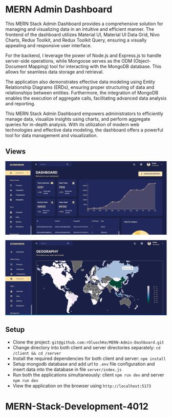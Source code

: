# MERN Admin Dashboard

This MERN Stack Admin Dashboard provides a comprehensive solution for managing and visualizing data in an intuitive and efficient manner. The frontend of the dashboard utilizes Material UI, Material UI Data Grid, Nivo Charts, Redux Toolkit, and Redux Toolkit Query, ensuring a visually appealing and responsive user interface.

For the backend, I leverage the power of Node.js and Express.js to handle server-side operations, while Mongoose serves as the ODM (Object-Document Mapping) tool for interacting with the MongoDB database. This allows for seamless data storage and retrieval.

The application also demonstrates effective data modeling using Entity Relationship Diagrams (ERDs), ensuring proper structuring of data and relationships between entities. Furthermore, the integration of MongoDB enables the execution of aggregate calls, facilitating advanced data analysis and reporting.

This MERN Stack Admin Dashboard empowers administrators to efficiently manage data, visualize insights using charts, and perform aggregate queries for in-depth analysis. With its utilization of modern web technologies and effective data modeling, the dashboard offers a powerful tool for data management and visualization.

## Views

<p align="center">
  <img src="screenshots/capture1.PNG" width="800" />
</p>

<p align="center">
  <img src="screenshots/capture2.PNG" width="800" />
</p>

## Setup

- Clone the project: `git@github.com:rOluochKe/MERN-Admin-Dashboard.git`
- Change directory into both client and server directories separately: `cd /client && cd /server`
- Install the required dependencies for both client and server: `npm install`
- Setup mongodb database and add url to `.env` file configuration and insert data into the database in file `server/index.js`
- Run both the applications simultaneously: client `npm run dev` and server `npm run dev`
- View the application on the browser using `http://localhost:5173`

# MERN-Stack-Development-4012
